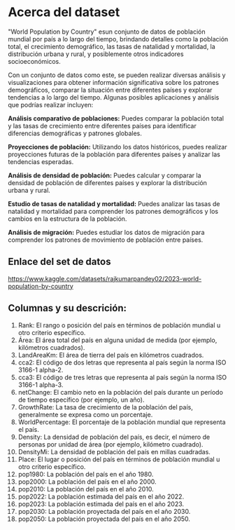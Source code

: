 # Acerca del dataset

"World Population by Country" esun conjunto de datos de población mundial por país a lo largo del tiempo, brindando detalles como la población total, el crecimiento demográfico, las tasas de natalidad y mortalidad, la distribución urbana y rural, y posiblemente otros indicadores socioeconómicos.

Con un conjunto de datos como este, se pueden realizar diversas análisis y visualizaciones para obtener información significativa sobre los patrones demográficos, comparar la situación entre diferentes países y explorar tendencias a lo largo del tiempo. Algunas posibles aplicaciones y análisis que podrías realizar incluyen:

**Análisis comparativo de poblaciones:** Puedes comparar la población total y las tasas de crecimiento entre diferentes países para identificar diferencias demográficas y patrones globales.

**Proyecciones de población:** Utilizando los datos históricos, puedes realizar proyecciones futuras de la población para diferentes países y analizar las tendencias esperadas.

**Análisis de densidad de población:** Puedes calcular y comparar la densidad de población de diferentes países y explorar la distribución urbana y rural.

**Estudio de tasas de natalidad y mortalidad:** Puedes analizar las tasas de natalidad y mortalidad para comprender los patrones demográficos y los cambios en la estructura de la población.

**Análisis de migración:** Puedes estudiar los datos de migración para comprender los patrones de movimiento de población entre países.

## Enlace del set de datos

https://www.kaggle.com/datasets/rajkumarpandey02/2023-world-population-by-country

## Columnas y su descrición:

1. Rank: El rango o posición del país en términos de población mundial u otro criterio específico.
2. Área: El área total del país en alguna unidad de medida (por ejemplo, kilómetros cuadrados).
3. LandAreaKm: El área de tierra del país en kilómetros cuadrados.
4. cca2: El código de dos letras que representa al país según la norma ISO 3166-1 alpha-2.
5. cca3: El código de tres letras que representa al país según la norma ISO 3166-1 alpha-3.
6. netChange: El cambio neto en la población del país durante un período de tiempo específico (por ejemplo, un año).
7. GrowthRate: La tasa de crecimiento de la población del país, generalmente se expresa como un porcentaje.
8. WorldPercentage: El porcentaje de la población mundial que representa el país.
9. Density: La densidad de población del país, es decir, el número de personas por unidad de área (por ejemplo, kilómetro cuadrado).
10. DensityMi: La densidad de población del país en millas cuadradas.
11. Place: El lugar o posición del país en términos de población mundial u otro criterio específico.
11. pop1980: La población del país en el año 1980.
12. pop2000: La población del país en el año 2000.
13. pop2010: La población del país en el año 2010.
14. pop2022: La población estimada del país en el año 2022.
15. pop2023: La población estimada del país en el año 2023.
16. pop2030: La población proyectada del país en el año 2030.
17. pop2050: La población proyectada del país en el año 2050.

